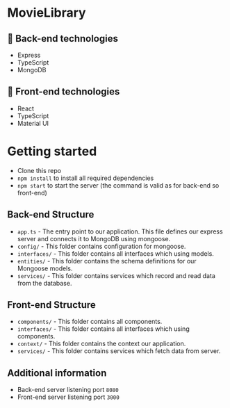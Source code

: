 # MovieLibrary

## :hammer: Back-end technologies
* Express
* TypeScript
* MongoDB

## :hammer: Front-end technologies
* React
* TypeScript
* Material UI

# Getting started
- Clone this repo
- `npm install` to install all required dependencies
- `npm start` to start the server (the command is valid as for back-end so front-end)

## Back-end Structure

- `app.ts` - The entry point to our application. This file defines our express server and connects it to MongoDB using mongoose.
- `config/` - This folder contains configuration for mongoose.
- `interfaces/` - This folder contains all interfaces which using models.
- `entities/` - This folder contains the schema definitions for our Mongoose models.
- `services/` - This folder contains services which record and read data from the database.

## Front-end Structure

- `components/` - This folder contains all components.
- `interfaces/` - This folder contains all interfaces which using components.
- `context/` - This folder contains the context our application.
- `services/` - This folder contains services which fetch data from server.

## Additional information
- Back-end server listening port `8080`
- Front-end server listening port `3000`
